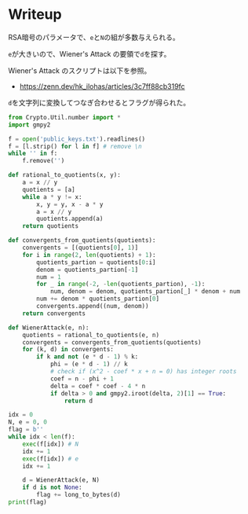 # Writeup

RSA暗号のパラメータで、`e`と`N`の組が多数与えられる。

`e`が大きいので、Wiener's Attack の要領で`d`を探す。

Wiener's Attack のスクリプトは以下を参照。

* https://zenn.dev/hk_ilohas/articles/3c7ff88cb319fc

`d`を文字列に変換してつなぎ合わせるとフラグが得られた。

```py
from Crypto.Util.number import *
import gmpy2

f = open('public_keys.txt').readlines()
f = [l.strip() for l in f] # remove \n
while '' in f:
    f.remove('')

def rational_to_quotients(x, y):
    a = x // y
    quotients = [a]
    while a * y != x:
        x, y = y, x - a * y
        a = x // y
        quotients.append(a)
    return quotients

def convergents_from_quotients(quotients):
    convergents = [(quotients[0], 1)]
    for i in range(2, len(quotients) + 1):
        quotients_partion = quotients[0:i]
        denom = quotients_partion[-1]
        num = 1
        for _ in range(-2, -len(quotients_partion), -1):
            num, denom = denom, quotients_partion[_] * denom + num
        num += denom * quotients_partion[0]
        convergents.append((num, denom))
    return convergents

def WienerAttack(e, n):
    quotients = rational_to_quotients(e, n)
    convergents = convergents_from_quotients(quotients)
    for (k, d) in convergents:
        if k and not (e * d - 1) % k:
            phi = (e * d - 1) // k
            # check if (x^2 - coef * x + n = 0) has integer roots
            coef = n - phi + 1
            delta = coef * coef - 4 * n
            if delta > 0 and gmpy2.iroot(delta, 2)[1] == True:
                return d

idx = 0
N, e = 0, 0
flag = b''
while idx < len(f):
    exec(f[idx]) # N
    idx += 1
    exec(f[idx]) # e
    idx += 1

    d = WienerAttack(e, N)
    if d is not None:
        flag += long_to_bytes(d)
print(flag)
```

<!-- MetaCTF{Oops_those_primes_are_not_that_randoM} -->
